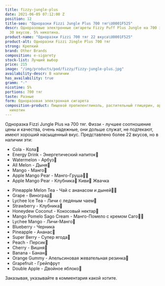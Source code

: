 ```yaml
---
title: fizzy-jungle-plus
date: 2021-06-05 07:12:00 Z
position: 12
title-seo: "Одноразки Fizzi Jungle Plus 700 тяг\U0001F525"
descr: Одноразовые электронные сигареты Fizzy Puff Plus Jungle на 700 затяжек. Более
  30 вкусов. 5% никотина.
product-name: "Одноразки Fizzi 700 тяг 22 вкуса\U0001F525"
product-alt: Одноразки Fizzi Jingle Plus 700 тяг
strong: Крепкий
brand: Other Brands
composition: e-sigarety
stock-list: Лучший выбор
price: 215
image: "/img/products/pod/fizzy/fizzy-jungle-plus.jpg"
availability-descr: В наличии
has_availability: true
gramm: "-"
nicotine: 5%
portions: 700 тяг
taste: Разные
form: Одноразовая электронная сигарета
composition-product: Пищевой пропиленгликоль, растительный глицерин, ароматизатор,
  никотин
---
```


Одноразка Fizzi Jungle Plus на 700 тяг. 
Физзи - лучшее соотношение цены и качества, очень надежные, они дольше служат, не подтекают, имеют хороший насыщенный вкус.
Представлено более 22 вкусов, но в наличии эти:
<ul>
 <li>Cola - Кола🥤</li>
 <li>Energy Drink - Энергетический напиток🧃</li>
 <li>Watermelon - Арбуз🍉</li>
 <li>All Melon - Дыня🍈</li>
 <li>Mango - Манго🥭</li>
 <li>Apple Mango Pear - Манго-Груша🥭🍐</li>
 <li>Apple Mango Pear - Клубника🍓 Киви🥝 Жвачка</li>
</ul>
<ul class="d-none">	
	<li>Pineapple Melon Tea - Чай с ананасом и дыней🍍🍈</li>
	<li>Grape - Виноград🍇</li>
	<li>Lychee Ice Tea - Личи с ледяным чаем🍵</li>
	<li>Strawberry - Клубника🍓</li>
	<li>Honeydew Coconut - Кокосовый нектар🥥</li>
	<li>Mango Pomelo Sago Cream - Манго-Помело с кремом Саго🥭🍧</li>
	<li>Lychee Mango - Личи-Манго🥭</li>
	<li>Blueberry - Черника</li>
	<li>Pineapple - Ананас🍍</li>
	<li>Super Berry - Супер ягода🍇</li>
	<li>Peach - Персик🍑</li>
	<li>Cherry - Вишня🍒</li>
	<li>Banana - Банан🍌</li>
	<li>Orange Gummy - Апельсиновая жевательная резинка🍊</li>
	<li>Grapefruit - Грейпфрут</li>
	<li>Double Apple - Двойное яблоко🍏</li>
</ul>

Заказывая, указывайте в комментария какой хотите.